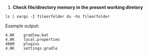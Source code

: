 1. **Check file/directory memory in the present working diretory**

`ls | xargs -I fileorfolder du -hs fileorfolder`

Example output:
```
4.0K	gradlew.bat
4.0K	local.properties
406M	plugins
4.0K	settings.gradle
```
